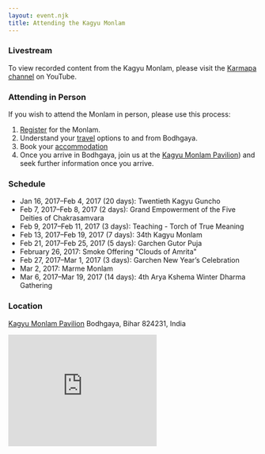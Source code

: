 ```yaml
---
layout: event.njk
title: Attending the Kagyu Monlam
---
```


### Livestream
To view recorded content from the Kagyu Monlam, please visit the [Karmapa channel](https://www.youtube.com/user/Karmapateachings) on YouTube.

### Attending in Person
If you wish to attend the Monlam in person, please use this process:

  1. [Register](/registration/) for the Monlam. 
  1. Understand your [travel](/travel/) options to and from Bodhgaya.
  1. Book your [accommodation](/attend/accommodation/)
  1. Once you arrive in Bodhgaya, join us at the <a href="https://goo.gl/maps/hZsxsW1zqMJ2" target="_blank">Kagyu Monlam Pavilion</a>) and seek further information once you arrive. 


### Schedule

* Jan 16, 2017&ndash;Feb 4, 2017 (20 days): Twentieth Kagyu Guncho 
* Feb 7, 2017&ndash;Feb 8, 2017 (2 days): Grand Empowerment of the Five Deities of Chakrasamvara
* Feb 9, 2017&ndash;Feb 11, 2017 (3 days): Teaching - Torch of True Meaning
* Feb 13, 2017&ndash;Feb 19, 2017 (7 days): 34th Kagyu Monlam
* Feb 21, 2017&ndash;Feb 25, 2017 (5 days): Garchen Gutor Puja
* February 26, 2017: Smoke Offering "Clouds of Amrita"
* Feb 27, 2017&ndash;Mar 1, 2017 (3 days): Garchen New Year’s Celebration
* Mar 2, 2017: Marme Monlam
* Mar 6, 2017&ndash;Mar 19, 2017 (14 days): 4th Arya Kshema Winter Dharma Gathering

### Location
[Kagyu Monlam Pavilion](https://goo.gl/maps/hZsxsW1zqMJ2)
Bodhgaya, Bihar 824231, India
<iframe src="https://www.google.com/maps/embed?pb=!1m18!1m12!1m3!1d3624.8950486522567!2d84.9847660149996!3d24.69613428413177!2m3!1f0!2f0!3f0!3m2!1i1024!2i768!4f13.1!3m3!1m2!1s0x39f32c5c00000001%3A0xc119a29a6ecbf2cf!2sKagyupa+International+Monlam+Trust!5e0!3m2!1sen!2sus!4v1477179165926" width="300" height="225" frameborder="0" style="border:0" allowfullscreen></iframe>
